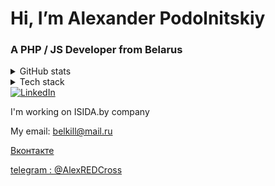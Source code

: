 <h1> Hi, I’m Alexander Podolnitskiy</h1>
<h3> A PHP / JS Developer from Belarus </h3>

<details close="">
  <summary> GitHub stats </summary>
  
   ![Anurag's github stats](https://github-readme-stats.vercel.app/api?username=redcross16)
  
  [![Top Langs](https://github-readme-stats.vercel.app/api/top-langs/?username=redcross16)](https://github.com/anuraghazra/github-readme-stats)
</details>
  
 <details close="">
  <summary> Tech stack </summary>
  <h5>PHP</h5>
  <h5>JS</h5>
  </details>
  
<a href='https://www.linkedin.com/in/%D0%BF%D0%BE%D0%B4%D0%BE%D0%BB%D1%8C%D0%BD%D0%B8%D1%86%D0%BA%D0%B8%D0%B9-%D0%B0%D0%BB%D0%B5%D0%BA%D1%81%D0%B0%D0%BD%D0%B4%D1%80-ab4468181/'> 
  <img src='https://user-images.githubusercontent.com/40262929/131119155-ecdc5859-f6ba-40ea-806c-9901d55b8a1d.png' alt='LinkedIn'></img>
  </a>


  <p>I'm working on ISIDA.by company</p>
  <p> My email: <a href="mailto:belkill@mail.ru">belkill@mail.ru </p>
  <p> <a href='vk.com/red.cross' target="_blank">Вконтакте</a> </p>
   <p> <a href='#'> telegram : @AlexREDCross </a> </p>




<!---
REDCROSS16/REDCROSS16 is a ✨ special ✨ repository because its `README.md` (this file) appears on your GitHub profile.
You can click the Preview link to take a look at your changes.
--->
